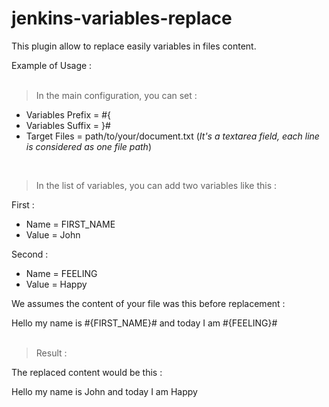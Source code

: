 # jenkins-variables-replace
This plugin allow to replace easily variables in files content.

Example of Usage : <br/><br/>

> In the main configuration, you can set :

- Variables Prefix = #{
- Variables Suffix = }#
- Target Files = path/to/your/document.txt (*It's a textarea field, each line is considered as one file path*)
 

<br/>

> In the list of variables, you can add two variables like this :

First :

- Name = FIRST_NAME
- Value = John

Second :

- Name = FEELING
- Value = Happy


We assumes the content of your file was this before replacement :

Hello my name is #{FIRST_NAME}# and today I am #{FEELING}#
<br/><br/>


>Result :


The replaced content would be this :

Hello my name is John and today I am Happy

